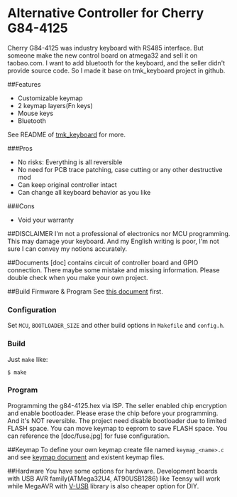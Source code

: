 Alternative Controller for Cherry G84-4125
============================================
Cherry G84-4125 was industry keyboard with RS485 interface. 
But someone make the new control board on atmega32 and sell it on taobao.com.
I want to add bluetooth for the keyboard, and the seller didn't provide source code.
So I made it base on tmk_keyboard project in github. 

##Features
* Customizable keymap
* 2 keymap layers(Fn keys)
* Mouse keys
* Bluetooth

See README of [tmk_keyboard] for more.

[tmk_keyboard]: http://github.com/tmk/tmk_keyboard
 
###Pros
* No risks: Everything is all reversible
* No need for PCB trace patching, case cutting or any other destructive mod
* Can keep original controller intact
* Can change all keyboard behavior as you like

###Cons
* Void your warranty

##DISCLAIMER
I'm not a professional of electronics nor MCU programming. This may damage your keyboard.
And my English writing is poor, I'm not sure I can convey my notions accurately.


##Documents
[doc] contains circuit of controller board and GPIO connection. 
There maybe some mistake and missing information. 
Please double check when you make your own project.


##Build Firmware & Program
See [this document](../../doc/build.md) first.

### Configuration
Set `MCU`, `BOOTLOADER_SIZE` and other build options in `Makefile` and `config.h`. 

### Build 
Just `make` like:

    $ make 


### Program
Programming the g84-4125.hex via ISP. 
The seller enabled chip encryption and enable bootloader. 
Please erase the chip before your programming. And it's NOT reversible. 
The project need disable bootloader due to limited FLASH space. You can move keymap to eeprom to save FLASH space.
You can reference the [doc/fuse.jpg] for fuse configuration.


##Keymap
To define your own keymap create file named `keymap_<name>.c` and see [keymap document](../../doc/keymap.md) and existent keymap files.


##Hardware
You have some options for hardware. Development boards with USB AVR family(ATMega32U4, AT90USB1286) like Teensy will work while MegaAVR with [V-USB] library is also cheaper option for DIY.

[LUFA]: http://www.fourwalledcubicle.com/LUFA.php
[PJRC]: http://www.pjrc.com/teensy/usb_keyboard.html
[dfu-programmer]: http://dfu-programmer.sourceforge.net/
[FLIP]: http://www.atmel.com/tools/FLIP.aspx
[Teensy Loader]: http://www.pjrc.com/teensy/loader.html
[V-USB]: http://www.obdev.at/products/vusb/index.html
